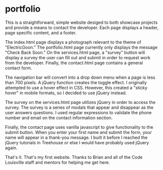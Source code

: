 # portfolio

This is a straightforward, simple website desiged to both showcase projects and provide a means to contact the developer. Each page displays a header, page specific content, and a footer.

The index.html page displays a photograph relevant to the theme of "ElectricGoon." The portfolio.html page currently only displays the message "Check Back Soon." On the services.html page, a "survey" button will display a survey the user can fill out and submit in order to request work from the developer. Finally, the contact.html page contains a general contact form. 

The navigation bar will convert into a drop down menu when a page is less than 700 pixels. A jQuery function creates the toggle effect. I originally attempted to use a hover effect in CSS. However, this created a "sticky hover" in mobile formats, so I decided to use jQuery instead. 

The survey on the services.html page utilizes jQuery in order to access the survey. The survey is a series of modals that appear and disappear as the user answers questions. I used regular expressions to validate the phone number and email on the contact information section.  

Finally, the contact page uses vanilla javascript to give functionality to the submit button. When you enter your first name and submit the form, your name will appear in a thank-you message. I built it before I reached the jQuery tutorials in Treehouse or else I would have probably used jQuery again. 

That's it. That's my first website. Thanks to Brian and all of the Code Louisville staff and mentors for helping me get here. 